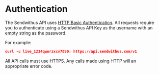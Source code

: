 # Authentication

The Sendwithus API uses [HTTP Basic Authentication](http://en.wikipedia.org/wiki/Basic_access_authentication). All requests require you to authenticate using a Sendwithus API Key as the username with an empty string as the password.

For example:
```json
curl -u live_1234qwerzxcv7890: https://api.sendwithus.com/v1
```

All API calls must use HTTPS. Any calls made using HTTP will an appropriate error code.
